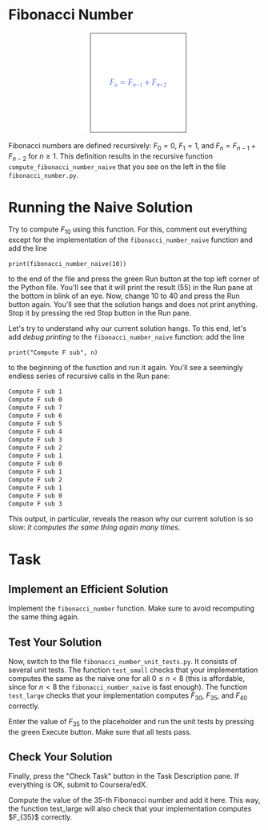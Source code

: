 # Fibonacci Number

<center><img src="logo.png" height="200px"></center>

Fibonacci numbers are defined recursively: $F_0=0$, $F_1=1$,
and $F_n=F_{n-1}+F_{n-2}$ for $n \ge 1$.
This definition results in the recursive function `compute_fibonacci_number_naive`
that you see on the left in the file `fibonacci_number.py`.

# Running the Naive Solution
Try to compute $F_{10}$ using this function.
For this, comment out everything except for the
implementation of the `fibonacci_number_naive` function
and add the line
```
print(fibonacci_number_naive(10))
```
to the end of the file and press the green Run button
at the top left corner of the Python file. You'll see that it will print the result (55) in the
Run pane at the bottom in blink of an eye. Now, change 10 to 40 and press the Run button again. You'll see
that the solution hangs and does not print anything. Stop it by pressing the red Stop button in the Run pane.

Let's try to understand why our current solution hangs.
To this end, let's add *debug printing* to the `fibonacci_number_naive` function:
add the line
```
print("Compute F sub", n)
```
to the beginning of the function and run it again.
You'll see a seemingly endless series of recursive calls in the Run pane:
```
Compute F sub 1
Compute F sub 0
Compute F sub 7
Compute F sub 6
Compute F sub 5
Compute F sub 4
Compute F sub 3
Compute F sub 2
Compute F sub 1
Compute F sub 0
Compute F sub 1
Compute F sub 2
Compute F sub 1
Compute F sub 0
Compute F sub 3
```
This output, in particular, reveals the reason why our
current solution is so slow:
*it computes the same thing again many times*.


# Task

## Implement an Efficient Solution
Implement the `fibonacci_number` function.
Make sure to avoid recomputing the same thing again.


## Test Your Solution
Now, switch to the file `fibonacci_number_unit_tests.py`.
It consists of several unit tests. The function `test_small`
checks that your implementation computes the same as the naive one
for all $0 \le n < 8$ (this is affordable,
since for $n < 8$ the
`fibonacci_number_naive` is fast enough).
The function `test_large`
checks that your implementation computes $F_{30}$, $F_{35}$, and
$F_{40}$ correctly.

Enter the value of $F_{35}$ to the placeholder and
run the unit tests by pressing the green Execute button.
Make sure that all tests pass.

## Check Your Solution
Finally, press the "Check Task" button in the
Task Description pane. If everything is OK,
submit to Coursera/edX.

<div class='hint'>Compute the value of the 35-th Fibonacci number and add it here. This way, the function test_large will also check that your implementation computes $F_{35}$ correctly.</div>

